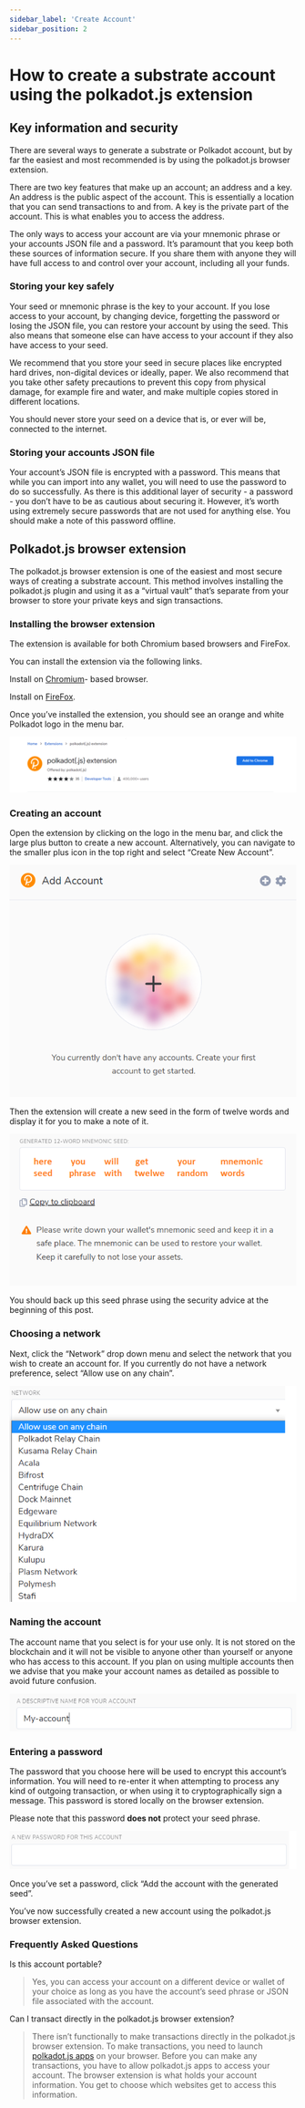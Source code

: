 ```yaml
---
sidebar_label: 'Create Account'
sidebar_position: 2
---
```


# How to create a substrate account using the polkadot.js extension

## Key information and security

There are several ways to generate a substrate or Polkadot account, but by far the easiest and most recommended is by using the polkadot.js browser extension.

There are two key features that make up an account; an address and a key. An address is the public aspect of the account. This is essentially a location that you can send transactions to and from. A key is the private part of the account. This is what enables you to access the address.

The only ways to access your account are via your mnemonic phrase or your accounts JSON file and a password. It’s paramount that you keep both these sources of information secure. If you share them with anyone they will have full access to and control over your account, including all your funds.

### Storing your key safely

Your seed or mnemonic phrase is the key to your account. If you lose access to your account, by changing device, forgetting the password or losing the JSON file, you can restore your account by using the seed. This also means that someone else can have access to your account if they also have access to your seed.

We recommend that you store your seed in secure places like encrypted hard drives, non-digital devices or ideally, paper. We also recommend that you take other safety precautions to prevent this copy from physical damage, for example fire and water, and make multiple copies stored in different locations.

You should never store your seed on a device that is, or ever will be, connected to the internet.

### Storing your accounts JSON file

Your account’s JSON file is encrypted with a password. This means that while you can import into any wallet, you will need to use the password to do so successfully. As there is this additional layer of security - a password - you don’t have to be as cautious about securing it. However, it’s worth using extremely secure passwords that are not used for anything else. You should make a note of this password offline.

## Polkadot.js browser extension

The polkadot.js browser extension is one of the easiest and most secure ways of creating a substrate account. This method involves installing the polkadot.js plugin and using it as a “virtual vault” that’s separate from your browser to store your private keys and sign transactions.

### Installing the browser extension

The extension is available for both Chromium based browsers and FireFox.

You can install the extension via the following links.

Install on [Chromium](https://chrome.google.com/webstore/detail/polkadot%7Bjs%7D-extension/mopnmbcafieddcagagdcbnhejhlodfdd?hl=en)- based browser.

Install on [FireFox](https://addons.mozilla.org/en-US/firefox/addon/polkadot-js-extension).

Once you’ve installed the extension, you should see an orange and white Polkadot logo in the menu bar.

![img alt](./img/create-account-1.png)

### Creating an account

Open the extension by clicking on the logo in the menu bar, and click the large plus button to create a new account. Alternatively, you can navigate to the smaller plus icon in the top right and select “Create New Account”.

![img alt](./img/create-account-2.png)

Then the extension will create a new seed in the form of twelve words and display it for you to make a note of it.

![img alt](./img/create-account-3_.png)

You should back up this seed phrase using the security advice at the beginning of this post.

### Choosing a network

Next, click the “Network” drop down menu and select the network that you wish to create an account for. If you currently do not have a network preference, select “Allow use on any chain”.

![img alt](./img/create-account-3.png)

### Naming the account

The account name that you select is for your use only. It is not stored on the blockchain and it will not be visible to anyone other than yourself or anyone who has access to this account. If you plan on using multiple accounts then we advise that you make your account names as detailed as possible to avoid future confusion.

![img alt](./img/create-account-4.png)

### Entering a password

The password that you choose here will be used to encrypt this account’s information. You will need to re-enter it when attempting to process any kind of outgoing transaction, or when using it to cryptographically sign a message. This password is stored locally on the browser extension. 

Please note that this password **does not** protect your seed phrase.

![img alt](./img/create-account-5.png)

Once you’ve set a password, click “Add the account with the generated seed”.

You’ve now successfully created a new account using the polkadot.js browser extension.

### Frequently Asked Questions

Is this account portable?

> Yes, you can access your account on a different device or wallet of your choice as long as you have the account’s seed
> phrase or JSON file associated with the account. 

Can I transact directly in the polkadot.js browser extension?

> There isn’t functionally to make transactions directly in the polkadot.js browser extension. To make transactions, you need to launch [polkadot.js apps](https://polkadot.js.org/apps/#/explorer) on your 
> browser. Before you can make any transactions, you have to allow polkadot.js 
> apps to access your account. The browser extension is what holds your account information. You get to choose which 
> websites get to access this information.